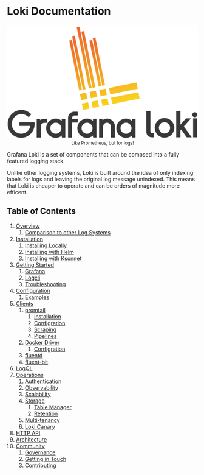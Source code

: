 # Loki Documentation

<p align="center"> <img src="logo_and_name.png" alt="Loki Logo"> <br>
  <small>Like Prometheus, but for logs!</small> </p>

Grafana Loki is a set of components that can be compsed into a fully featured
logging stack.

Unlike other logging systems, Loki is built around the idea of only indexing
labels for logs and leaving the original log message unindexed. This means
that Loki is cheaper to operate and can be orders of magnitude more efficent.

## Table of Contents

1. [Overview](overview/README.md)
    1. [Comparison to other Log Systems](overview/comparisons.md)
2. [Installation](installation/README.md)
    1. [Installing Locally](installation/local.md)
    2. [Installing with Helm](installation/helm.md)
    3. [Installing with Ksonnet](installation/ksonnet.md)
3. [Getting Started](getting-started/README.md)
    1. [Grafana](getting-started/grafana.md)
    2. [Logcli](getting-started/logcli.md)
    4. [Troubleshooting](getting-started/troubleshooting.md)
4. [Configuration](configuration/README.md)
    1. [Examples](configuration/examples.md)
5. [Clients](clients/README.md)
    1. [promtail](clients/promtail/README.md)
        1. [Installation](clients/promtail/installation.md)
        2. [Configration](clients/promtail/configuration.md)
        3. [Scraping](clients/promtail/scraping.md)
        4. [Pipelines](clients/promtail/pipelines.md)
    2. [Docker Driver](clients/docker-driver/README.md)
        1. [Configration](clients/docker-driver/configuration.md)
    3. [fluentd](clients/fluentd.md)
    4. [fluent-bit](clients/fluent-bit.md)
6. [LogQL](logql.md)
7. [Operations](operations/README.md)
    1. [Authentication](operations/authentication.md)
    2. [Observability](operations/observability.md)
    3. [Scalability](operations/scalability.md)
    4. [Storage](operations/storage/README.md)
        1. [Table Manager](operations/storage/table-manager.md)
        2. [Retention](operations/storage/retention.md)
    5. [Multi-tenancy](operations/multi-tenancy.md)
    6. [Loki Canary](operations/loki-canary.md)
8. [HTTP API](api.md)
9. [Architecture](architecture.md)
10. [Community](community/README.md)
    1. [Governance](community/governance.md)
    2. [Getting in Touch](community/getting-in-touch.md)
    3. [Contributing](community/contributing.md)
